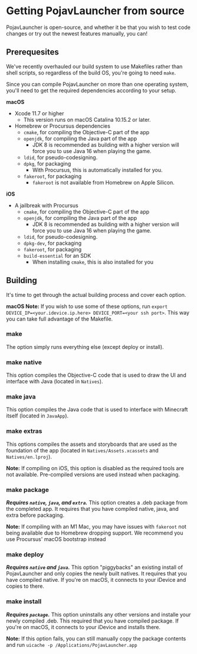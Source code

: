 # Getting PojavLauncher from source

PojavLauncher is open-source, and whether it be that you wish to test code changes or try out the newest features manually, you can!

## Prerequesites
We've recently overhauled our build system to use Makefiles rather than shell scripts, so regardless of the build OS, you're going to need `make`.

Since you can compile PojavLauncher on more than one operating system, you'll need to get the required dependencies according to your setup.

**macOS**  
- Xcode 11.7 or higher  
    - This version runs on macOS Catalina 10.15.2 or later.  
- Homebrew or Procursus dependencies  
    - `cmake`, for compiling the Objective-C part of the app
    - `openjdk`, for compiling the Java part of the app
        - JDK 8 is recommended as building with a higher version will force you to use Java 16 when playing the game.
    - `ldid`, for pseudo-codesigning. 
    - `dpkg`, for packaging
        - With Procursus, this is automatically installed for you.
    - `fakeroot`, for packaging
        - `fakeroot` is not available from Homebrew on Apple Silicon.
        
**iOS**  
- A jailbreak with Procursus
    - `cmake`, for compiling the Objective-C part of the app
    - `openjdk`, for compiling the Java part of the app
        - JDK 8 is recommended as building with a higher version will force you to use Java 16 when playing the game.
    - `ldid`, for pseudo-codesigning. 
    - `dpkg-dev`, for packaging
    - `fakeroot`, for packaging
    - `build-essential` for an SDK
        - When installing `cmake`, this is also installed for you

## Building
It's time to get through the actual building process and cover each option.

**macOS Note:** If you wish to use some of these options, run `export DEVICE_IP=<your.idevice.ip.here> DEVICE_PORT=<your ssh port>`. This way you can take full advantage of the Makefile.

### make
The option simply runs everything else (except deploy or install). 

### make native
This option compiles the Objective-C code that is used to draw the UI and interface with Java (located in `Natives`). 

### make java
This option compiles the Java code that is used to interface with Minecraft itself (located in `JavaApp`).

### make extras
This options compiles the assets and storyboards that are used as the foundation of the app (located in `Natives/Assets.xcassets` and `Natives/en.lproj`).

**Note:** If compiling on iOS, this option is disabled as the required tools are not available. Pre-compiled versions are used instead when packaging.

### make package
***Requires `native`, `java`, and `extra`.***
This option creates a .deb package from the completed app. It requires that you have compiled native, java, and extra before packaging. 

**Note:** If compiling with an M1 Mac, you may have issues with `fakeroot` not being available due to Homebrew dropping support. We recommend you use Procursus' macOS bootstrap instead

### make deploy
***Requires `native` and `java`.***
This option "piggybacks" an existing install of PojavLauncher and only copies the newly built natives. It requires that you have compiled native. If you're on macOS, it connects to your iDevice and copies to there.

### make install
***Requires `package`.***
This option uninstalls any other versions and installe your newly compiled .deb. This required that you have compiled package. If you're on macOS, it connects to your iDevice and installs there.

**Note:** If this option fails, you can still manually copy the package contents and run `uicache -p /Applications/PojavLauncher.app`
